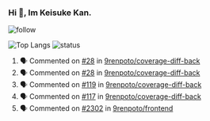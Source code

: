 ### Hi 👋, Im Keisuke Kan.

<!--
**9renpoto/9renpoto** is a ✨ _special_ ✨ repository because its `README.md` (this file) appears on your GitHub profile.

Here are some ideas to get you started:

- 🔭 I’m currently working on ...
- 🌱 I’m currently learning ...
- 👯 I’m looking to collaborate on ...
- 🤔 I’m looking for help with ...
- 💬 Ask me about ...
- 📫 How to reach me: ...
- 😄 Pronouns: ...
- ⚡ Fun fact: ...
-->

![follow](https://img.shields.io/github/followers/9renpoto?label=Follow&style=social)

![Top Langs](https://github-readme-stats.vercel.app/api/top-langs/?username=9renpoto&hide=html&layout=compact)
![status](https://github-readme-stats.vercel.app/api?username=9renpoto&show_icons=true&count_private=true&hide=issues,contribs)

<!--START_SECTION:activity-->
1. 🗣 Commented on [#28](https://github.com/9renpoto/coverage-diff-back/issues/28) in [9renpoto/coverage-diff-back](https://github.com/9renpoto/coverage-diff-back)
2. 🗣 Commented on [#28](https://github.com/9renpoto/coverage-diff-back/issues/28) in [9renpoto/coverage-diff-back](https://github.com/9renpoto/coverage-diff-back)
3. 🗣 Commented on [#119](https://github.com/9renpoto/coverage-diff-back/issues/119) in [9renpoto/coverage-diff-back](https://github.com/9renpoto/coverage-diff-back)
4. 🗣 Commented on [#117](https://github.com/9renpoto/coverage-diff-back/issues/117) in [9renpoto/coverage-diff-back](https://github.com/9renpoto/coverage-diff-back)
5. 🗣 Commented on [#2302](https://github.com/9renpoto/frontend/issues/2302) in [9renpoto/frontend](https://github.com/9renpoto/frontend)
<!--END_SECTION:activity-->

